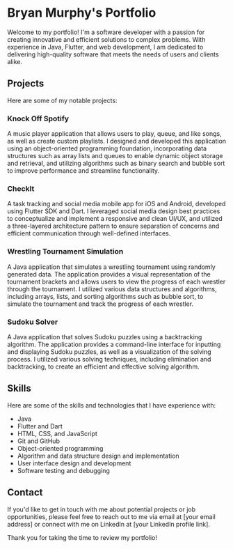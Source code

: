 # Bryan Murphy's Portfolio

Welcome to my portfolio! I'm a software developer with a passion for creating innovative and efficient solutions to complex problems. With experience in Java, Flutter, and web development, I am dedicated to delivering high-quality software that meets the needs of users and clients alike.

## Projects

Here are some of my notable projects:

### Knock Off Spotify

A music player application that allows users to play, queue, and like songs, as well as create custom playlists. I designed and developed this application using an object-oriented programming foundation, incorporating data structures such as array lists and queues to enable dynamic object storage and retrieval, and utilizing algorithms such as binary search and bubble sort to improve performance and streamline functionality.

### CheckIt

A task tracking and social media mobile app for iOS and Android, developed using Flutter SDK and Dart. I leveraged social media design best practices to conceptualize and implement a responsive and clean UI/UX, and utilized a three-layered architecture pattern to ensure separation of concerns and efficient communication through well-defined interfaces.

### Wrestling Tournament Simulation

A Java application that simulates a wrestling tournament using randomly generated data. The application provides a visual representation of the tournament brackets and allows users to view the progress of each wrestler through the tournament. I utilized various data structures and algorithms, including arrays, lists, and sorting algorithms such as bubble sort, to simulate the tournament and track the progress of each wrestler.

### Sudoku Solver

A Java application that solves Sudoku puzzles using a backtracking algorithm. The application provides a command-line interface for inputting and displaying Sudoku puzzles, as well as a visualization of the solving process. I utilized various solving techniques, including elimination and backtracking, to create an efficient and effective solving algorithm.

## Skills

Here are some of the skills and technologies that I have experience with:

- Java
- Flutter and Dart
- HTML, CSS, and JavaScript
- Git and GitHub
- Object-oriented programming
- Algorithm and data structure design and implementation
- User interface design and development
- Software testing and debugging

## Contact

If you'd like to get in touch with me about potential projects or job opportunities, please feel free to reach out to me via email at [your email address] or connect with me on LinkedIn at [your LinkedIn profile link].

Thank you for taking the time to review my portfolio!


<!--
**BryanMurphy02/BryanMurphy02** is a ✨ _special_ ✨ repository because its `README.md` (this file) appears on your GitHub profile.

Here are some ideas to get you started:

- 🔭 I’m currently working on ...
- 🌱 I’m currently learning ...
- 👯 I’m looking to collaborate on ...
- 🤔 I’m looking for help with ...
- 💬 Ask me about ...
- 📫 How to reach me: ...
- 😄 Pronouns: ...
- ⚡ Fun fact: ...
-->
